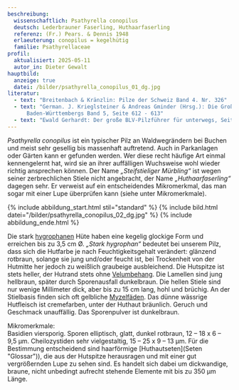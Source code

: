 ```yaml
---
beschreibung:
  wissenschaftlich: Psathyrella conopilus
  deutsch: Lederbrauner Faserling, Huthaarfaserling
  referenz: (Fr.) Pears. & Dennis 1948
  erlaeuterung: conopilus = kegelhütig
  familie: Psathyrellaceae
profil:
  aktualisiert: 2025-05-11
  autor_in: Dieter Gewalt
hauptbild:
  anzeige: true
  datei: /bilder/psathyrella_conopilus_01_dg.jpg
literatur:
  - text: "Breitenbach & Kränzlin: Pilze der Schweiz Band 4. Nr. 326"
  - text: "German. J. Krieglsteiner & Andreas Gminder (Hrsg.): Die Großpilze
      Baden-Württembergs Band 5, Seite 612 - 613"
  - text: "Ewald Gerhardt: Der große BLV-Pilzführer für unterwegs, Seite 370"
---
```

*Psathyrella conopilus* ist ein typischer Pilz an Waldwegrändern bei Buchen und meist sehr gesellig bis massenhaft auftretend. Auch in Parkanlagen oder Gärten kann er gefunden werden. Wer diese recht häufige Art einmal kennengelernt hat, wird sie an ihrer auffälligen Wuchsweise wohl wieder richtig ansprechen können. Der Name *„Steifstieliger Mürbling“* ist wegen seiner zerbrechlichen Stiele nicht angebracht, der Name *„Huthaarfaserling“* dagegen sehr. Er verweist auf ein entscheidendes Mikromerkmal, das man sogar mit einer Lupe überprüfen kann (siehe unter Mikromerkmale).

{% include abbildung_start.html stil="standard" %}
{% include bild.html datei="/bilder/psathyrella_conopilus_02_dg.jpg" %}
{% include abbildung_ende.html %}

Die stark [hygrophanen](hygrophan "Glossar") Hüte haben eine kegelig glockige Form und erreichen bis zu 3,5 cm Ø. *„Stark hygrophan“* bedeutet bei unserem Pilz, dass sich die Hutfarbe je nach Feuchtigkeitsgehalt verändert: glänzend rotbraun, solange sie jung und/oder feucht ist, bei Trockenheit von der Hutmitte her jedoch zu weißlich graubeige ausbleichend. Die Hutspitze ist stets heller, der Hutrand stets ohne [Velumbehang](Velum "Glossar"). Die Lamellen sind jung hellbraun, später durch Sporenausfall dunkelbraun. Die hellen Stiele sind nur wenige Millimeter dick, aber bis zu 15 cm lang, hohl und brüchig. An der Stielbasis finden sich oft gelbliche [Myzelfäden](Myzel "Glossar"). Das dünne wässrige Hutfleisch ist cremefarben, unter der Huthaut bräunlich. Geruch und Geschmack unauffällig. Das Sporenpulver ist dunkelbraun.

Mikromerkmale:\
Basidien viersporig. Sporen elliptisch, glatt, dunkel rotbraun, 12 – 18 x 6 – 9,5 µm. Cheilozystiden sehr vielgestaltig, 15 – 25 x 9 – 13 µm. Für die Bestimmung entscheidend sind haarförmige \[Huthautseten](Seten "Glossar")), die aus der Hutspitze herausragen und mit einer gut vergrößernden Lupe zu sehen sind. Es handelt sich dabei um dickwandige, braune, nicht unbedingt aufrecht stehende Elemente mit bis zu 350 µm Länge.